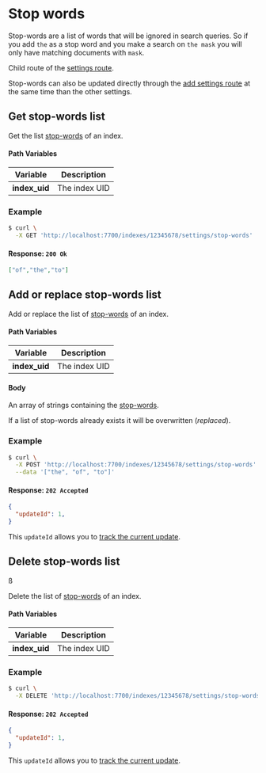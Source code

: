 # Stop words

Stop-words are a list of words that will be ignored in search queries. So if you add `the` as a stop word and you make a search on `the mask` you will only have matching documents with `mask`.

Child route of the [settings route](/references/settings.md).

Stop-words can also be updated directly through the [add settings route](/references/settings.md#add-settings) at the same time than the other settings.

## Get stop-words list

<RouteHighlighter method="GET" route="/indexes/:index_uid/settings/stop-words" />

Get the list [stop-words](/guides/advanced_guides/stop_words.md) of an index.

#### Path Variables

| Variable          | Description           |
|-------------------|-----------------------|
| **index_uid**         | The index UID |

### Example

```bash
$ curl \
  -X GET 'http://localhost:7700/indexes/12345678/settings/stop-words'
```

#### Response: `200 Ok`

```json
["of","the","to"]
```

## Add or replace stop-words list

<RouteHighlighter method="POST" route="/indexes/:index_uid/settings/stop-words" />

Add or replace the list of [stop-words](/guides/advanced_guides/stop_words.md) of an index.

#### Path Variables

| Variable          | Description           |
|-------------------|-----------------------|
| **index_uid**         | The index UID |

#### Body

An array of strings containing the [stop-words](/guides/advanced_guides/stop_words.md).

If a list of stop-words already exists it will be overwritten (*replaced*).

### Example

```bash
$ curl \
  -X POST 'http://localhost:7700/indexes/12345678/settings/stop-words' \
  --data '["the", "of", "to"]'
```

#### Response: `202 Accepted`

```json
{
  "updateId": 1,
}
```
This `updateId` allows you to [track the current update](/references/updates.md).

## Delete stop-words list

<RouteHighlighter method="DELETE" route="/indexes/:index_uid/settings/stop-words" />ß

Delete the list of [stop-words](/guides/advanced_guides/stop_words.md) of an index.

#### Path Variables

| Variable          | Description           |
|-------------------|-----------------------|
| **index_uid**         | The index UID |

### Example

```bash
$ curl \
  -X DELETE 'http://localhost:7700/indexes/12345678/settings/stop-words' \
```

#### Response: `202 Accepted`

```json
{
  "updateId": 1,
}
```
This `updateId` allows you to [track the current update](/references/updates.md).
